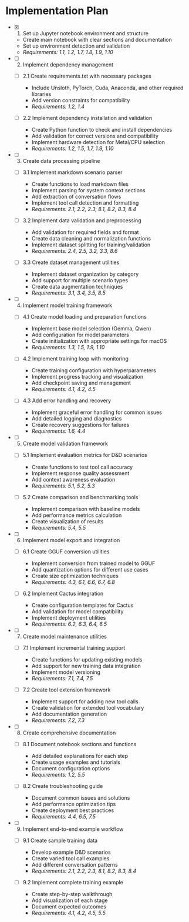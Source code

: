 # Implementation Plan

- [x] 1. Set up Jupyter notebook environment and structure
  - Create main notebook with clear sections and documentation
  - Set up environment detection and validation
  - _Requirements: 1.1, 1.2, 1.7, 1.8, 1.9, 1.10_

- [ ] 2. Implement dependency management
  - [ ] 2.1 Create requirements.txt with necessary packages
    - Include Unsloth, PyTorch, Cuda, Anaconda, and other required libraries
    - Add version constraints for compatibility
    - _Requirements: 1.2, 1.4_

  - [ ] 2.2 Implement dependency installation and validation
    - Create Python function to check and install dependencies
    - Add validation for correct versions and compatibility
    - Implement hardware detection for Metal/CPU selection
    - _Requirements: 1.2, 1.5, 1.7, 1.9, 1.10_

- [ ] 3. Create data processing pipeline
  - [ ] 3.1 Implement markdown scenario parser
    - Create functions to load markdown files
    - Implement parsing for system context sections
    - Add extraction of conversation flows
    - Implement tool call detection and formatting
    - _Requirements: 2.1, 2.2, 2.3, 8.1, 8.2, 8.3, 8.4_

  - [ ] 3.2 Implement data validation and preprocessing
    - Add validation for required fields and format
    - Create data cleaning and normalization functions
    - Implement dataset splitting for training/validation
    - _Requirements: 2.4, 2.5, 3.2, 3.3, 8.6_

  - [ ] 3.3 Create dataset management utilities
    - Implement dataset organization by category
    - Add support for multiple scenario types
    - Create data augmentation techniques
    - _Requirements: 3.1, 3.4, 3.5, 8.5_

- [ ] 4. Implement model training framework
  - [ ] 4.1 Create model loading and preparation functions
    - Implement base model selection (Gemma, Qwen)
    - Add configuration for model parameters
    - Create initialization with appropriate settings for macOS
    - _Requirements: 1.3, 1.5, 1.9, 1.10_

  - [ ] 4.2 Implement training loop with monitoring
    - Create training configuration with hyperparameters
    - Implement progress tracking and visualization
    - Add checkpoint saving and management
    - _Requirements: 4.1, 4.2, 4.5_

  - [ ] 4.3 Add error handling and recovery
    - Implement graceful error handling for common issues
    - Add detailed logging and diagnostics
    - Create recovery suggestions for failures
    - _Requirements: 1.6, 4.4_

- [ ] 5. Create model validation framework
  - [ ] 5.1 Implement evaluation metrics for D&D scenarios
    - Create functions to test tool call accuracy
    - Implement response quality assessment
    - Add context awareness evaluation
    - _Requirements: 5.1, 5.2, 5.3_

  - [ ] 5.2 Create comparison and benchmarking tools
    - Implement comparison with baseline models
    - Add performance metrics calculation
    - Create visualization of results
    - _Requirements: 5.4, 5.5_

- [ ] 6. Implement model export and integration
  - [ ] 6.1 Create GGUF conversion utilities
    - Implement conversion from trained model to GGUF
    - Add quantization options for different use cases
    - Create size optimization techniques
    - _Requirements: 4.3, 6.1, 6.6, 6.7, 6.8_

  - [ ] 6.2 Implement Cactus integration
    - Create configuration templates for Cactus
    - Add validation for model compatibility
    - Implement deployment utilities
    - _Requirements: 6.2, 6.3, 6.4, 6.5_

- [ ] 7. Create model maintenance utilities
  - [ ] 7.1 Implement incremental training support
    - Create functions for updating existing models
    - Add support for new training data integration
    - Implement model versioning
    - _Requirements: 7.1, 7.4, 7.5_

  - [ ] 7.2 Create tool extension framework
    - Implement support for adding new tool calls
    - Create validation for extended tool vocabulary
    - Add documentation generation
    - _Requirements: 7.2, 7.3_

- [ ] 8. Create comprehensive documentation
  - [ ] 8.1 Document notebook sections and functions
    - Add detailed explanations for each step
    - Create usage examples and tutorials
    - Document configuration options
    - _Requirements: 1.2, 5.5_

  - [ ] 8.2 Create troubleshooting guide
    - Document common issues and solutions
    - Add performance optimization tips
    - Create deployment best practices
    - _Requirements: 4.4, 6.5, 7.5_

- [ ] 9. Implement end-to-end example workflow
  - [ ] 9.1 Create sample training data
    - Develop example D&D scenarios
    - Create varied tool call examples
    - Add different conversation patterns
    - _Requirements: 2.1, 2.2, 2.3, 8.1, 8.2, 8.3, 8.4_

  - [ ] 9.2 Implement complete training example
    - Create step-by-step walkthrough
    - Add visualization of each stage
    - Document expected outcomes
    - _Requirements: 4.1, 4.2, 4.5, 5.5_
